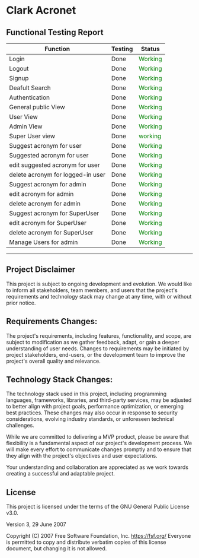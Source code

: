 # Clark Acronet


## Functional Testing Report

| Function | Testing | Status |
|--------------|--------|---------|
| Login        | Done   | <span style="color:green">Working</span>|
| Logout       | Done   | <span style="color:green">Working</span>|
| Signup     | Done   | <span style="color:green">Working</span>|
| Deafult Search | Done   | <span style="color:green">Working</span>|
| Authentication | Done   | <span style="color:green">Working</span>|
| General public View| Done | <span style="color:green">Working</span>|
| User View| Done | <span style="color:green">Working</span>|
| Admin View| Done | <span style="color:green">Working</span>|
| Super User view | Done | <span style="color:green">working</span>|
| Suggest acronym for user | Done | <span style="color:green">Working</span>|
| Suggested acronym for user | Done | <span style="color:green">Working</span>|
| edit suggested acronym for user | Done | <span style="color:green">Working</span>|
| delete acronym for logged-in user| Done | <span style="color:green">Working</span>|
| Suggest acronym for admin | Done | <span style="color:green">Working</span>|
| edit acronym for admin | Done | <span style="color:green">Working</span>|
| delete acronym for admin| Done | <span style="color:green">Working</span>|
| Suggest acronym for SuperUser | Done | <span style="color:green">Working</span>|
| edit acronym for SuperUser | Done | <span style="color:green">Working</span>|
| delete acronym for SuperUser| Done | <span style="color:green">Working</span>|
| Manage Users for admin | Done | <span style="color:green">Working</span>|


---

## Project Disclaimer

This project is subject to ongoing development and evolution. We would like to inform all stakeholders, team members, and users that the project's requirements and technology stack may change at any time, with or without prior notice.

## Requirements Changes:

The project's requirements, including features, functionality, and scope, are subject to modification as we gather feedback, adapt, or gain a deeper understanding of user needs.
Changes to requirements may be initiated by project stakeholders, end-users, or the development team to improve the project's overall quality and relevance.

## Technology Stack Changes:

The technology stack used in this project, including programming languages, frameworks, libraries, and third-party services, may be adjusted to better align with project goals, performance optimization, or emerging best practices.
These changes may also occur in response to security considerations, evolving industry standards, or unforeseen technical challenges.

While we are committed to delivering a MVP product, please be aware that flexibility is a fundamental aspect of our project's development process. We will make every effort to communicate changes promptly and to ensure that they align with the project's objectives and user expectations.

Your understanding and collaboration are appreciated as we work towards creating a successful and adaptable project.



## License

This project is licensed under the terms of the GNU General Public License v3.0.

   Version 3, 29 June 2007

Copyright (C) 2007 Free Software Foundation, Inc. <https://fsf.org/>
Everyone is permitted to copy and distribute verbatim copies
of this license document, but changing it is not allowed.